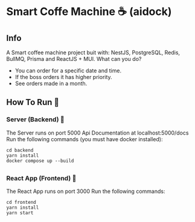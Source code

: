 # Smart Coffe Machine ☕ (aidock)

## Info

A Smart coffee machine project buit with: NestJS, PostgreSQL, Redis, BullMQ, Prisma and ReactJS + MUI.
What can you do?

- You can order for a specific date and time.
- If the boss orders it has higher priority.
- See orders made in a month.

## How To Run 🚀

### Server (Backend) 💾

The Server runs on port 5000
Api Documentation at localhost:5000/docs
Run the following commands (you must have docker installed):

```
cd backend
yarn install
docker compose up --build
```

##

### React App (Frontend) 🤳

The React App runs on port 3000
Run the following commands:

```
cd frontend
yarn install
yarn start
```

##
